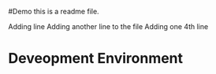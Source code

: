 #Demo
this is a readme file.

Adding line
Adding another line to the file
Adding one 4th line
# Deveopment Environment

